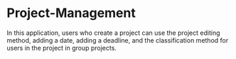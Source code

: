 # Project-Management
In this application, users who create a project can use the project editing method, adding a date, adding a deadline, and the classification method for users in the project in group projects.
